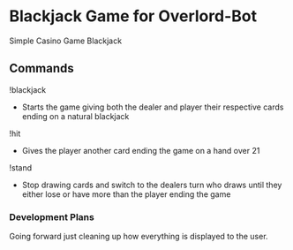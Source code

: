 # Blackjack Game for Overlord-Bot

Simple Casino Game Blackjack

## Commands

 !blackjack 
 - Starts the game giving both the dealer and player their respective cards ending on a natural blackjack
 
 !hit 
 - Gives the player another card ending the game on a hand over 21
 
 !stand 
 - Stop drawing cards and switch to the dealers turn who draws until they either lose or have more than the player ending the game

### Development Plans

Going forward just cleaning up how everything is displayed to the user.
